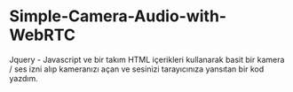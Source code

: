 # Simple-Camera-Audio-with-WebRTC
Jquery - Javascript ve bir takım HTML içerikleri kullanarak basit bir kamera / ses izni alıp kameranızı açan ve sesinizi tarayıcınıza yansıtan bir kod yazdım.
